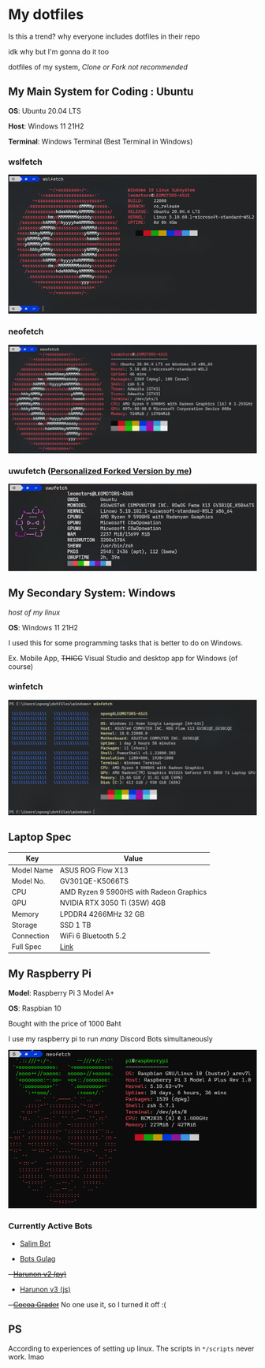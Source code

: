 # My dotfiles

Is this a trend? why everyone includes dotfiles in their repo

idk why but I'm gonna do it too

dotfiles of my system, _Clone or Fork not recommended_

## My Main System for Coding : Ubuntu

**OS**: Ubuntu 20.04 LTS

**Host**: Windows 11 21H2

**Terminal**: Windows Terminal (Best Terminal in Windows)

### wslfetch

![wslfetch](./screenshots/wslfetch_220227.png)

### neofetch

![neofetch](./screenshots/neofetch_220227.png)

### uwufetch ([Personalized Forked Version by me](https://github.com/Leomotors/uwufetch))

![uwufetch](./screenshots/uwufetch_220326.png)

## My Secondary System: Windows

_host of my linux_

**OS**: Windows 11 21H2

I used this for some programming tasks that is better to do on Windows.

Ex. Mobile App, ~~THICC~~ Visual Studio and desktop app for Windows (of course)

### winfetch

![winfetch](./screenshots/winfetch_220318.png)

## Laptop Spec

| Key        | Value                                                                          |
| ---------- | ------------------------------------------------------------------------------ |
| Model Name | ASUS ROG Flow X13                                                              |
| Model No.  | GV301QE-K5066TS                                                                |
| CPU        | AMD Ryzen 9 5900HS with Radeon Graphics                                        |
| GPU        | NVIDIA RTX 3050 Ti (35W) 4GB                                                   |
| Memory     | LPDDR4 4266MHz 32 GB                                                           |
| Storage    | SSD 1 TB                                                                       |
| Connection | WiFi 6 Bluetooth 5.2                                                           |
| Full Spec  | [Link](https://rog.asus.com/th/laptops/rog-flow/2021-rog-flow-x13-series/spec) |

## My Raspberry Pi

**Model**: Raspberry Pi 3 Model A+

**OS**: Raspbian 10

Bought with the price of 1000 Baht

I use my raspberry pi to run _many_ Discord Bots simultaneously

![neofetch_pi](./screenshots/neofetch_pi_220227.png)

### Currently Active Bots

- [Salim Bot](https://github.com/Leomotors/Salim-Bot)

- [Bots Gulag](https://github.com/CarelessDev/bots-gulag)

~~- [Harunon v2 (py)](https://github.com/CarelessDev/Harunon)~~

- [Harunon v3 (js)](https://github.com/CarelessDev/harunon.js)

~~- [Cocoa Grader](https://github.com/Leomotors/cocoa-grader)~~ No one use it, so I turned it off :(

## PS

According to experiences of setting up linux. The scripts in `*/scripts` never work. lmao
